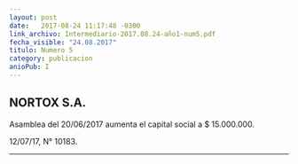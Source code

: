 ```yaml
---
layout: post
date:   2017-08-24 11:17:48 -0300
link_archivo: Intermediario-2017.08.24-año1-num5.pdf
fecha_visible: "24.08.2017"
titulo: Numero 5
category: publicacion
anioPub: I
---
```


## NORTOX S.A.

Asamblea del 20/06/2017 aumenta el capital social a $ 15.000.000. 

12/07/17, N° 10183.


---
